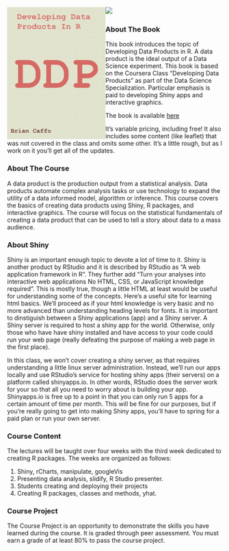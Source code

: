 <img src="./image_gallery/dps.png"/>

<a target="_blank" href="#">
  <img src="./image_gallery/ddp.png" alt="Book Cover" width="230" align="left"/>
</a>

### About The Book
This book introduces the topic of Developing Data Products in R. A data product is the ideal output of a Data Science experiment. This book is based on the Coursera Class “Developing Data Products” as part of the Data Science Specialization. Particular emphasis is paid to developing Shiny apps and interactive graphics.

The book is available [here](https://leanpub.com/ddp)

It’s variable pricing, including free! It also includes some content (like leaflet) that was not covered in the class and omits some other. It’s a little rough, but as I work on it you’ll get all of the updates.

### About The Course
A data product is the production output from a statistical analysis. Data products automate complex analysis tasks or use technology to expand the utility of a data informed model, algorithm or inference. This course covers the basics of creating data products using Shiny, R packages, and interactive graphics. The course will focus on the statistical fundamentals of creating a data product that can be used to tell a story about data to a mass audience.

### About Shiny
Shiny is an important enough topic to devote a lot of time to it. Shiny is another product by RStudio and it is described by RStudio as “A web application framework in R”. They further add “Turn your analyses into interactive web applications No HTML, CSS, or JavaScript knowledge required”. This is mostly true, though a little HTML at least would be useful for understanding some of the concepts. Here’s a useful site for learning html basics. We’ll proceed as if your html knowledge is very basic and no more advanced than understanding heading levels for fonts. It is important to dinstiguish between a Shiny applications (app) and a Shiny server. A Shiny server is required to host a shiny app for the world. Otherwise, only those who have have shiny installed and have access to your code could run your web page (really defeating the purpose of making a web page in the first place).

In this class, we won’t cover creating a shiny server, as that requires understanding a little linux server administration. Instead, we’ll run our apps locally and use RStudio’s service for hosting shiny apps (their servers) on a platform called shinyapps.io. In other words, RStudio does the server work for your so that all you need to worry about is building your app. Shinyapps.io is free up to a point in that you can only run 5 apps for a certain amount of time per month. This will be fine for our purposes, but if you’re really going to get into making Shiny apps, you’ll have to spring for a paid plan or run your own server.

### Course Content
The lectures will be taught over four weeks with the third week dedicated to creating R packages.
The weeks are organized as follows:
1. Shiny, rCharts, manipulate, googleVis
2. Presenting data analysis, slidify, R Studio presenter.
3. Students creating and deploying their projects
4. Creating R packages, classes and methods, yhat.

### Course Project
The Course Project is an opportunity to demonstrate the skills you have learned during the course. It is graded through peer assessment. You must earn a grade of at least 80% to pass the course project.
